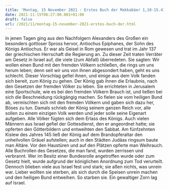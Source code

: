 ```yaml
---
title: 'Montag, 15 November 2021 : Erstes Buch der Makkabäer 1,10-15.41-43.54-57.62-64.'
date: 2021-11-15T06:27:00.001+01:00
draft: false
url: /2021/11/montag-15-november-2021-erstes-buch-der.html
---
```


In jenen Tagen ging aus den Nachfolgern Alexanders des Großen ein besonders gottloser Spross hervor, Antiochus Epiphanes, der Sohn des Königs Antiochus. Er war als Geisel in Rom gewesen und trat im Jahr 137 der griechischen Herrschaft die Regierung an. Zu dieser Zeit traten Verräter am Gesetz in Israel auf, die viele (zum Abfall) überredeten. Sie sagten: Wir wollen einen Bund mit den fremden Völkern schließen, die rings um uns herum leben; denn seit wir uns von ihnen abgesondert haben, geht es uns schlecht. Dieser Vorschlag gefiel ihnen, und einige aus dem Volk fanden sich bereit, zum König zu gehen. Der König gab ihnen die Erlaubnis, nach den Gesetzen der fremden Völker zu leben. Sie errichteten in Jerusalem eine Sportschule, wie es bei den fremden Völkern Brauch ist, und ließen bei sich die Beschneidung rückgängig machen. So fielen sie vom heiligen Bund ab, vermischten sich mit den fremden Völkern und gaben sich dazu her, Böses zu tun. Damals schrieb der König seinem ganzen Reich vor, alle sollen zu einem einzigen Volk werden und jeder solle seine Eigenart aufgeben. Alle Völker fügten sich dem Erlass des Königs. Auch vielen Männern aus Israel gefiel der Gottesdienst, den er angeordnet hatte; sie opferten den Götterbildern und entweihten den Sabbat. Am fünfzehnten Kislew des Jahres 145 ließ der König auf dem Brandopferaltar den unheilvollen Gräuel aufstellen; auch in den Städten Judäas ringsum baute man Altäre. Vor den Haustüren und auf den Plätzen opferte man Weihrauch. Alle Buchrollen des Gesetzes, die man fand, wurden zerrissen und verbrannt. Wer im Besitz einer Bundesrolle angetroffen wurde oder zum Gesetz hielt, wurde aufgrund der königlichen Anordnung zum Tod verurteilt. Dennoch blieben viele aus Israel fest und stark; sie aßen nichts, was unrein war. Lieber wollten sie sterben, als sich durch die Speisen unrein machen und den heiligen Bund entweihen. So starben sie. Ein gewaltiger Zorn lag auf Israel.